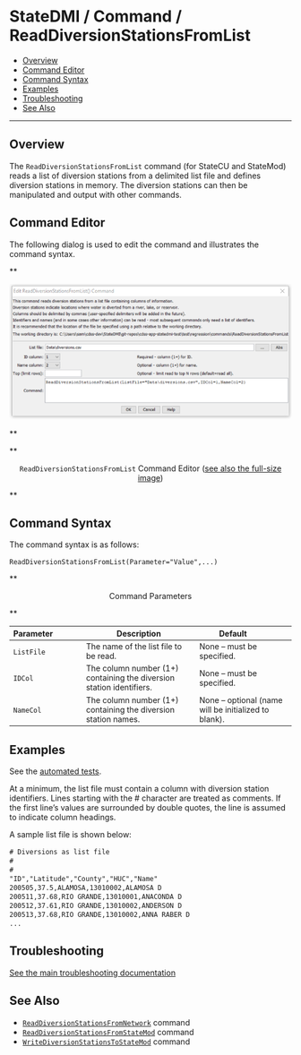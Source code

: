 # StateDMI / Command / ReadDiversionStationsFromList #

* [Overview](#overview)
* [Command Editor](#command-editor)
* [Command Syntax](#command-syntax)
* [Examples](#examples)
* [Troubleshooting](#troubleshooting)
* [See Also](#see-also)

-------------------------

## Overview ##

The `ReadDiversionStationsFromList` command (for StateCU and StateMod)
reads a list of diversion stations from a delimited list file and defines diversion stations in memory.
The diversion stations can then be manipulated and output with other commands.

## Command Editor ##

The following dialog is used to edit the command and illustrates the command syntax.

**<p style="text-align: center;">
![ReadDiversionStationsFromList command editor](ReadDiversionStationsFromList.png)
</p>**

**<p style="text-align: center;">
`ReadDiversionStationsFromList` Command Editor (<a href="../ReadDiversionStationsFromList.png">see also the full-size image</a>)
</p>**

## Command Syntax ##

The command syntax is as follows:

```text
ReadDiversionStationsFromList(Parameter="Value",...)
```
**<p style="text-align: center;">
Command Parameters
</p>**

| **Parameter**&nbsp;&nbsp;&nbsp;&nbsp;&nbsp;&nbsp;&nbsp;&nbsp;&nbsp;&nbsp;&nbsp;&nbsp; | **Description** | **Default**&nbsp;&nbsp;&nbsp;&nbsp;&nbsp;&nbsp;&nbsp;&nbsp;&nbsp;&nbsp; |
| --------------|-----------------|----------------- |
| `ListFile` | The name of the list file to be read. | None – must be specified. |
| `IDCol` | The column number (1+) containing the diversion station identifiers. | None – must be specified. |
| `NameCol` | The column number (1+) containing the diversion station names. | None – optional (name will be initialized to blank). |

## Examples ##

See the [automated tests](https://github.com/OpenCDSS/cdss-app-statedmi-test/tree/master/test/regression/commands/ReadDiversionStationsFromList).

At a minimum, the list file must contain a column with diversion station identifiers.
Lines starting with the # character are treated as comments.
If the first line’s values are surrounded by double quotes, the line is assumed to indicate column headings.

A sample list file is shown below:

```
# Diversions as list file
#
#
"ID","Latitude","County","HUC","Name"
200505,37.5,ALAMOSA,13010002,ALAMOSA D
200511,37.68,RIO GRANDE,13010001,ANACONDA D
200512,37.61,RIO GRANDE,13010002,ANDERSON D
200513,37.68,RIO GRANDE,13010002,ANNA RABER D
...
```

## Troubleshooting ##

[See the main troubleshooting documentation](../../troubleshooting/troubleshooting.md)

## See Also ##

* [`ReadDiversionStationsFromNetwork`](../ReadDiversionStationsFromNetwork/ReadDiversionStationsFromNetwork.md) command
* [`ReadDiversionStationsFromStateMod`](../ReadDiversionStationsFromStateMod/ReadDiversionStationsFromStateMod.md) command
* [`WriteDiversionStationsToStateMod`](../WriteDiversionStationsToStateMod/WriteDiversionStationsToStateMod.md) command

